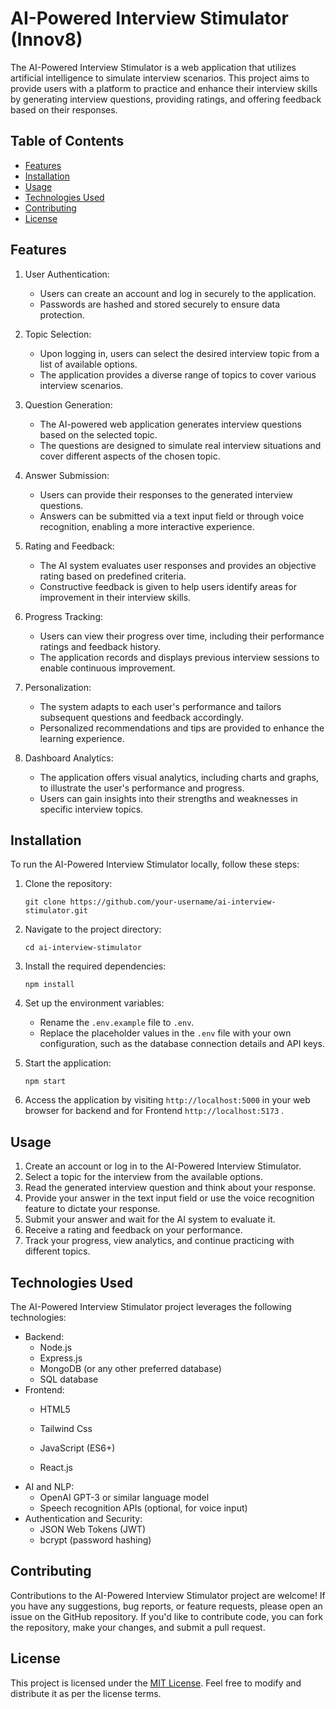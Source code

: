 # AI-Powered Interview Stimulator (Innov8)

The AI-Powered Interview Stimulator is a web application that utilizes artificial intelligence to simulate interview scenarios. This project aims to provide users with a platform to practice and enhance their interview skills by generating interview questions, providing ratings, and offering feedback based on their responses.

## Table of Contents

- [Features](#features)
- [Installation](#installation)
- [Usage](#usage)
- [Technologies Used](#technologies-used)
- [Contributing](#contributing)
- [License](#license)

## Features

1. User Authentication:
   - Users can create an account and log in securely to the application.
   - Passwords are hashed and stored securely to ensure data protection.

2. Topic Selection:
   - Upon logging in, users can select the desired interview topic from a list of available options.
   - The application provides a diverse range of topics to cover various interview scenarios.

3. Question Generation:
   - The AI-powered web application generates interview questions based on the selected topic.
   - The questions are designed to simulate real interview situations and cover different aspects of the chosen topic.

4. Answer Submission:
   - Users can provide their responses to the generated interview questions.
   - Answers can be submitted via a text input field or through voice recognition, enabling a more interactive experience.

5. Rating and Feedback:
   - The AI system evaluates user responses and provides an objective rating based on predefined criteria.
   - Constructive feedback is given to help users identify areas for improvement in their interview skills.

6. Progress Tracking:
   - Users can view their progress over time, including their performance ratings and feedback history.
   - The application records and displays previous interview sessions to enable continuous improvement.

7. Personalization:
   - The system adapts to each user's performance and tailors subsequent questions and feedback accordingly.
   - Personalized recommendations and tips are provided to enhance the learning experience.

8. Dashboard Analytics:
   - The application offers visual analytics, including charts and graphs, to illustrate the user's performance and progress.
   - Users can gain insights into their strengths and weaknesses in specific interview topics.

## Installation

To run the AI-Powered Interview Stimulator locally, follow these steps:

1. Clone the repository:

   ```
   git clone https://github.com/your-username/ai-interview-stimulator.git
   ```

2. Navigate to the project directory:

   ```
   cd ai-interview-stimulator
   ```

3. Install the required dependencies:

   ```
   npm install
   ```

4. Set up the environment variables:
   - Rename the `.env.example` file to `.env`.
   - Replace the placeholder values in the `.env` file with your own configuration, such as the database connection details and API keys.

5. Start the application:

   ```
   npm start
   ```

6. Access the application by visiting `http://localhost:5000` in your web browser for backend and for Frontend  `http://localhost:5173` .

## Usage

1. Create an account or log in to the AI-Powered Interview Stimulator.
2. Select a topic for the interview from the available options.
3. Read the generated interview question and think about your response.
4. Provide your answer in the text input field or use the voice recognition feature to dictate your response.
5. Submit your answer and wait for the AI system to evaluate it.
6. Receive a rating and feedback on your performance.
7. Track your progress, view analytics, and continue practicing with different topics.

## Technologies Used

The AI-Powered Interview Stimulator project leverages the following technologies:

- Backend:
  - Node.js
  - Express.js
  - MongoDB (or any other preferred database)
  - SQL database
- Frontend:
  - HTML5
  - Tailwind Css


  - JavaScript (ES6+)
  - React.js
- AI and NLP:
  - OpenAI GPT-3 or similar language model
  - Speech recognition APIs (optional, for voice input)
- Authentication and Security:
  - JSON Web Tokens (JWT)
  - bcrypt (password hashing)

## Contributing

Contributions to the AI-Powered Interview Stimulator project are welcome! If you have any suggestions, bug reports, or feature requests, please open an issue on the GitHub repository. If you'd like to contribute code, you can fork the repository, make your changes, and submit a pull request.

## License

This project is licensed under the [MIT License](LICENSE). Feel free to modify and distribute it as per the license terms.
